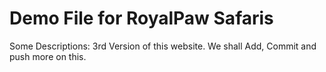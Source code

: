 # Demo File for RoyalPaw Safaris 

Some Descriptions: 3rd Version of this website. We shall Add, Commit and push more on this.

